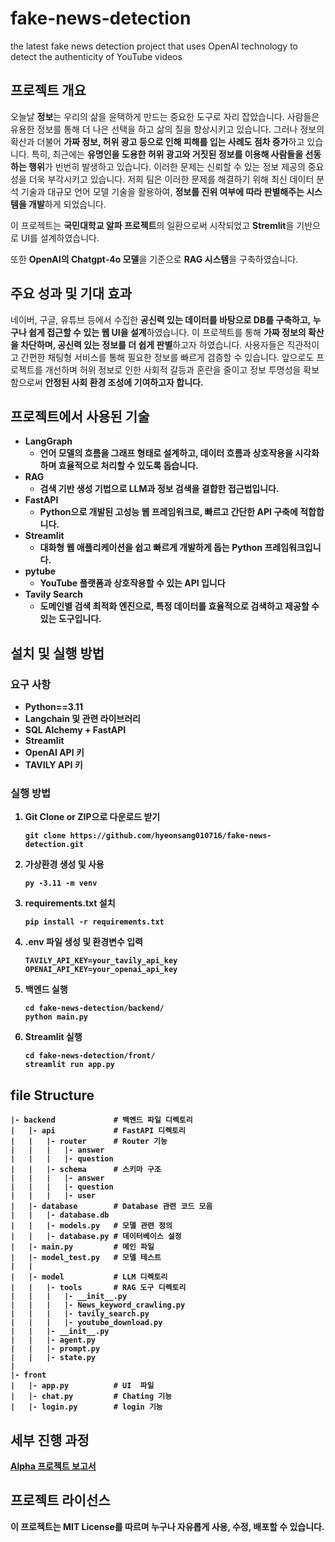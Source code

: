 # fake-news-detection
the latest fake news detection project that uses OpenAI technology to detect the authenticity of YouTube videos
## 프로젝트 개요 
오늘날 <b>정보</b>는 우리의 삶을 윤택하게 만드는 중요한 도구로 자리 잡았습니다. 사람들은 유용한 정보를 통해 더 나은 선택을 하고 삶의 질을 향상시키고 있습니다. 그러나 정보의 확산과 더불어 <b>가짜 정보, 허위 광고 등으로 인해 피해를 입는 사례도 점차 증가</b>하고 있습니다. 특히, 최근에는 <b>유명인을 도용한 허위 광고와 거짓된 정보를 이용해 사람들을 선동하는 행위</b>가 빈번히 발생하고 있습니다. 이러한 문제는 신뢰할 수 있는 정보 제공의 중요성을 더욱 부각시키고 있습니다.
저희 팀은 이러한 문제를 해결하기 위해 최신 데이터 분석 기술과 대규모 언어 모델 기술을 활용하여, <b>정보를 진위 여부에 따라 판별해주는 시스템을 개발</b>하게 되었습니다. 

이 프로젝트는 <b>국민대학교 알파 프로젝트</b>의 일환으로써 시작되었고 <b>Stremlit</b>을 기반으로 UI를 설계하였습니다.

또한 <b>OpenAI의 Chatgpt-4o 모델</b>을 기준으로 <b>RAG 시스템</b>을 구축하였습니다.

## 주요 성과 및 기대 효과
 네이버, 구글, 유튜브 등에서 수집한 <b>공신력 있는 데이터를 바탕으로  DB를 구축하고, 누구나 쉽게 접근할 수 있는 웹 UI을 설계</b>하였습니다. 이 프로젝트를 통해 <b>가짜 정보의 확산을 차단하며, 공신력 있는 정보를 더 쉽게 판별</b>하고자 하였습니다. 사용자들은 직관적이고 간편한 채팅형 서비스를 통해 필요한 정보를 빠르게 검증할 수 있습니다. 앞으로도 프로젝트를 개선하며 허위 정보로 인한 사회적 갈등과 혼란을 줄이고 정보 투명성을 확보함으로써 <b>안정된 사회 환경 조성에 기여하고자<b/> 합니다.

## 프로젝트에서 사용된 기술
- LangGraph
    - 언어 모델의 흐름을 그래프 형태로 설계하고, 데이터 흐름과 상호작용을 시각화하며 효율적으로 처리할 수 있도록 돕습니다.
- RAG
    - 검색 기반 생성 기법으로 LLM과 정보 검색을 결합한 접근법입니다.
- FastAPI
    - Python으로 개발된 고성능 웹 프레임워크로, 빠르고 간단한 API 구축에 적합합니다.
- Streamlit
    - 대화형 웹 애플리케이션을 쉽고 빠르게 개발하게 돕는 Python 프레임워크입니다.
- pytube
    - YouTube 플랫폼과 상호작용할 수 있는 API 입니다
- Tavily Search
    - 도메인별 검색 최적화 엔진으로, 특정 데이터를 효율적으로 검색하고 제공할 수 있는 도구입니다.

## 설치 및 실행 방법
### 요구 사항
- Python==3.11
- Langchain 및 관련 라이브러리
- SQL Alchemy + FastAPI
- Streamlit
- OpenAI API 키
- TAVILY API 키
### 실행 방법
1. Git Clone or ZIP으로 다운로드 받기
    ```
    git clone https://github.com/hyeonsang010716/fake-news-detection.git
2. 가상환경 생성 및 사용
    ```
    py -3.11 -m venv 
3. requirements.txt 설치
    ```
    pip install -r requirements.txt
4. .env 파일 생성 및 환경변수 입력
    ```
    TAVILY_API_KEY=your_tavily_api_key
    OPENAI_API_KEY=your_openai_api_key
5. 백엔드 실행
    ```
    cd fake-news-detection/backend/
    python main.py
6. Streamlit 실행
    ```
    cd fake-news-detection/front/
    streamlit run app.py

## file Structure
```
|- backend             # 백엔드 파일 디렉토리 
|   |- api             # FastAPI 디렉토리
|   |   |- router      # Router 기능
|   |   |   |- answer     
|   |   |   |- question
|   |   |- schema      # 스키마 구조
|   |   |   |- answer     
|   |   |   |- question
|   |   |   |- user
|   |- database        # Database 관련 코드 모음
|   |   |- database.db
|   |   |- models.py   # 모델 관련 정의
|   |   |- database.py # 데이터베이스 설정
|   |- main.py         # 메인 파일
|   |- model_test.py   # 모델 테스트
|   |
|   |- model           # LLM 디렉토리
|   |   |- tools       # RAG 도구 디렉토리
|   |   |   |- __init__.py
|   |   |   |- News_keyword_crawling.py
|   |   |   |- tavily_search.py
|   |   |   |- youtube_download.py
|   |   |- __init__.py
|   |   |- agent.py
|   |   |- prompt.py
|   |   |- state.py
|
|- front
|   |- app.py          # UI  파일
|   |- chat.py         # Chating 기능
|   |- login.py        # login 기능
```
## 세부 진행 과정
[Alpha 프로젝트 보고서](https://github.com/hyeonsang010716/fake-news-detection/docs/alpha_project.pdf)
## 프로젝트 라이선스
이 프로젝트는 MIT License를 따르며 누구나 자유롭게 사용, 수정, 배포할 수 있습니다.